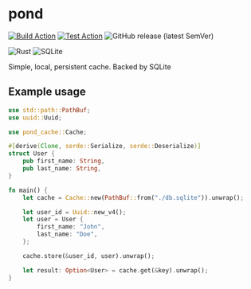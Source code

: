 # pond

[![Build Action](https://github.com/mrivnak/pond/actions/workflows/build.yml/badge.svg)](https://github.com/mrivnak/pond/actions/workflows/build.yml)
[![Test Action](https://github.com/mrivnak/pond/actions/workflows/test.yml/badge.svg)](https://github.com/mrivnak/pond/actions/workflows/test.yml)
![GitHub release (latest SemVer)](https://img.shields.io/github/v/release/mrivnak/pond)

![Rust](https://img.shields.io/badge/rust-%23000000.svg?style=for-the-badge&logo=rust&logoColor=white)
![SQLite](https://img.shields.io/badge/sqlite-%2307405e.svg?style=for-the-badge&logo=sqlite&logoColor=white)

Simple, local, persistent cache. Backed by SQLite

## Example usage

```rust
use std::path::PathBuf;
use uuid::Uuid;

use pond_cache::Cache;

#[derive(Clone, serde::Serialize, serde::Deserialize)]
struct User {
    pub first_name: String,
    pub last_name: String,
}

fn main() {
    let cache = Cache::new(PathBuf::from("./db.sqlite")).unwrap();

    let user_id = Uuid::new_v4();
    let user = User {
        first_name: "John",
        last_name: "Doe",
    };

    cache.store(&user_id, user).unwrap();

    let result: Option<User> = cache.get(&key).unwrap();
}
```
